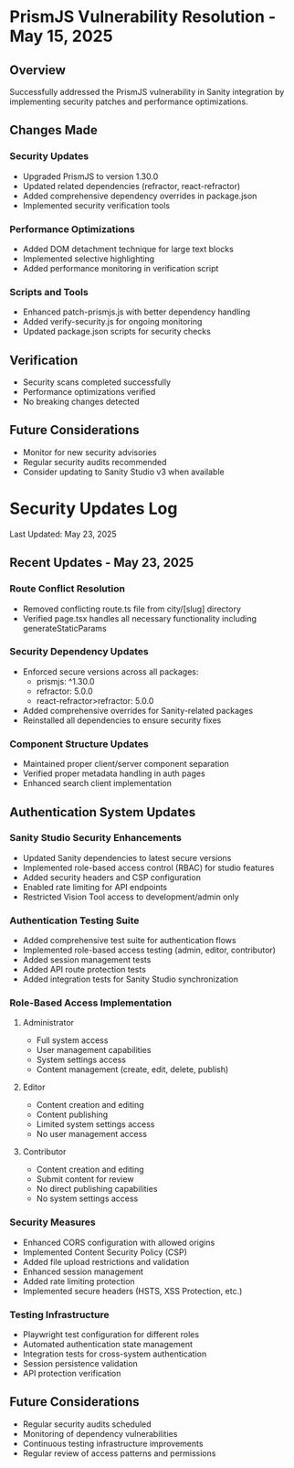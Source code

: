 # PrismJS Vulnerability Resolution - May 15, 2025

## Overview
Successfully addressed the PrismJS vulnerability in Sanity integration by implementing security patches and performance optimizations.

## Changes Made

### Security Updates
- Upgraded PrismJS to version 1.30.0
- Updated related dependencies (refractor, react-refractor)
- Added comprehensive dependency overrides in package.json
- Implemented security verification tools

### Performance Optimizations
- Added DOM detachment technique for large text blocks
- Implemented selective highlighting
- Added performance monitoring in verification script

### Scripts and Tools
- Enhanced patch-prismjs.js with better dependency handling
- Added verify-security.js for ongoing monitoring
- Updated package.json scripts for security checks

## Verification
- Security scans completed successfully
- Performance optimizations verified
- No breaking changes detected

## Future Considerations
- Monitor for new security advisories
- Regular security audits recommended
- Consider updating to Sanity Studio v3 when available

# Security Updates Log

Last Updated: May 23, 2025

## Recent Updates - May 23, 2025

### Route Conflict Resolution
- Removed conflicting route.ts file from city/[slug] directory
- Verified page.tsx handles all necessary functionality including generateStaticParams

### Security Dependency Updates
- Enforced secure versions across all packages:
  - prismjs: ^1.30.0
  - refractor: 5.0.0
  - react-refractor>refractor: 5.0.0
- Added comprehensive overrides for Sanity-related packages
- Reinstalled all dependencies to ensure security fixes

### Component Structure Updates
- Maintained proper client/server component separation
- Verified proper metadata handling in auth pages
- Enhanced search client implementation

## Authentication System Updates

### Sanity Studio Security Enhancements

- Updated Sanity dependencies to latest secure versions
- Implemented role-based access control (RBAC) for studio features
- Added security headers and CSP configuration
- Enabled rate limiting for API endpoints
- Restricted Vision Tool access to development/admin only

### Authentication Testing Suite

- Added comprehensive test suite for authentication flows
- Implemented role-based access testing (admin, editor, contributor)
- Added session management tests
- Added API route protection tests
- Added integration tests for Sanity Studio synchronization

### Role-Based Access Implementation

1. Administrator
   - Full system access
   - User management capabilities
   - System settings access
   - Content management (create, edit, delete, publish)

2. Editor
   - Content creation and editing
   - Content publishing
   - Limited system settings access
   - No user management access

3. Contributor
   - Content creation and editing
   - Submit content for review
   - No direct publishing capabilities
   - No system settings access

### Security Measures

- Enhanced CORS configuration with allowed origins
- Implemented Content Security Policy (CSP)
- Added file upload restrictions and validation
- Enhanced session management
- Added rate limiting protection
- Implemented secure headers (HSTS, XSS Protection, etc.)

### Testing Infrastructure

- Playwright test configuration for different roles
- Automated authentication state management
- Integration tests for cross-system authentication
- Session persistence validation
- API protection verification

## Future Considerations

- Regular security audits scheduled
- Monitoring of dependency vulnerabilities
- Continuous testing infrastructure improvements
- Regular review of access patterns and permissions
